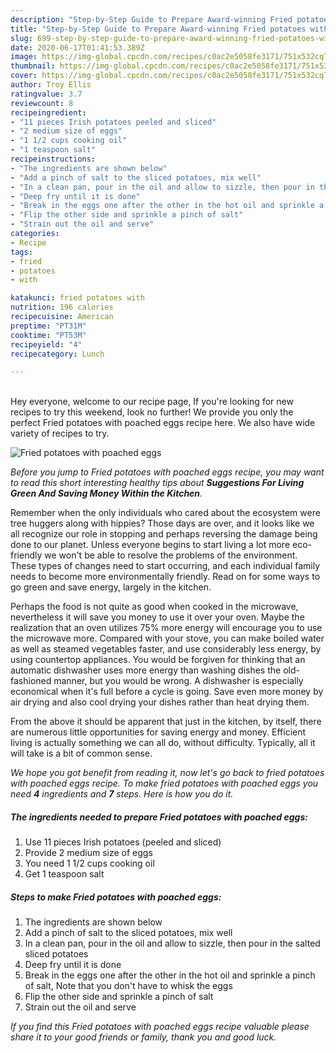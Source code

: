 ```yaml
---
description: "Step-by-Step Guide to Prepare Award-winning Fried potatoes with poached eggs"
title: "Step-by-Step Guide to Prepare Award-winning Fried potatoes with poached eggs"
slug: 699-step-by-step-guide-to-prepare-award-winning-fried-potatoes-with-poached-eggs
date: 2020-06-17T01:41:53.389Z
image: https://img-global.cpcdn.com/recipes/c0ac2e5058fe3171/751x532cq70/fried-potatoes-with-poached-eggs-recipe-main-photo.jpg
thumbnail: https://img-global.cpcdn.com/recipes/c0ac2e5058fe3171/751x532cq70/fried-potatoes-with-poached-eggs-recipe-main-photo.jpg
cover: https://img-global.cpcdn.com/recipes/c0ac2e5058fe3171/751x532cq70/fried-potatoes-with-poached-eggs-recipe-main-photo.jpg
author: Troy Ellis
ratingvalue: 3.7
reviewcount: 8
recipeingredient:
- "11 pieces Irish potatoes peeled and sliced"
- "2 medium size of eggs"
- "1 1/2 cups cooking oil"
- "1 teaspoon salt"
recipeinstructions:
- "The ingredients are shown below"
- "Add a pinch of salt to the sliced potatoes, mix well"
- "In a clean pan, pour in the oil and allow to sizzle, then pour in the salted sliced potatoes"
- "Deep fry until it is done"
- "Break in the eggs one after the other in the hot oil and sprinkle a pinch of salt, Note that you don&#39;t have to whisk the eggs"
- "Flip the other side and sprinkle a pinch of salt"
- "Strain out the oil and serve"
categories:
- Recipe
tags:
- fried
- potatoes
- with

katakunci: fried potatoes with 
nutrition: 196 calories
recipecuisine: American
preptime: "PT31M"
cooktime: "PT53M"
recipeyield: "4"
recipecategory: Lunch

---
```

<br>
Hey everyone, welcome to our recipe page, If you're looking for new recipes to try this weekend, look no further! We provide you only the perfect Fried potatoes with poached eggs recipe here. We also have wide variety of recipes to try.
<br>


![Fried potatoes with poached eggs](https://img-global.cpcdn.com/recipes/c0ac2e5058fe3171/751x532cq70/fried-potatoes-with-poached-eggs-recipe-main-photo.jpg)

<i>Before you jump to Fried potatoes with poached eggs recipe, you may want to read this short interesting healthy tips about 
<strong>Suggestions For Living Green And Saving Money Within the Kitchen</strong>.</i>
</br>

Remember when the only individuals who cared about the ecosystem were tree huggers along with hippies? Those days are over, and it looks like we all recognize our role in stopping and perhaps reversing the damage being done to our planet. Unless everyone begins to start living a lot more eco-friendly we won't be able to resolve the problems of the environment. These types of changes need to start occurring, and each individual family needs to become more environmentally friendly. Read on for some ways to go green and save energy, largely in the kitchen.

Perhaps the food is not quite as good when cooked in the microwave, nevertheless it will save you money to use it over your oven. Maybe the realization that an oven utilizes 75% more energy will encourage you to use the microwave more. Compared with your stove, you can make boiled water as well as steamed vegetables faster, and use considerably less energy, by using countertop appliances. You would be forgiven for thinking that an automatic dishwasher uses more energy than washing dishes the old-fashioned manner, but you would be wrong. A dishwasher is especially economical when it's full before a cycle is going. Save even more money by air drying and also cool drying your dishes rather than heat drying them.

From the above it should be apparent that just in the kitchen, by itself, there are numerous little opportunities for saving energy and money. Efficient living is actually something we can all do, without difficulty. Typically, all it will take is a bit of common sense.


<i>We hope you got benefit from reading it, now let's go back to fried potatoes with poached eggs recipe. To make fried potatoes with poached eggs you need <strong>4</strong> ingredients and <strong>7</strong> steps. Here is how you do it.
</i>

##### The ingredients needed to prepare Fried potatoes with poached eggs:

1. Use 11 pieces Irish potatoes (peeled and sliced)
1. Provide 2 medium size of eggs
1. You need 1 1/2 cups cooking oil
1. Get 1 teaspoon salt


##### Steps to make Fried potatoes with poached eggs:

1. The ingredients are shown below
1. Add a pinch of salt to the sliced potatoes, mix well
1. In a clean pan, pour in the oil and allow to sizzle, then pour in the salted sliced potatoes
1. Deep fry until it is done
1. Break in the eggs one after the other in the hot oil and sprinkle a pinch of salt, Note that you don&#39;t have to whisk the eggs
1. Flip the other side and sprinkle a pinch of salt
1. Strain out the oil and serve


<i>If you find this Fried potatoes with poached eggs recipe valuable please share it to your good friends or family, thank you and good luck.</i>
